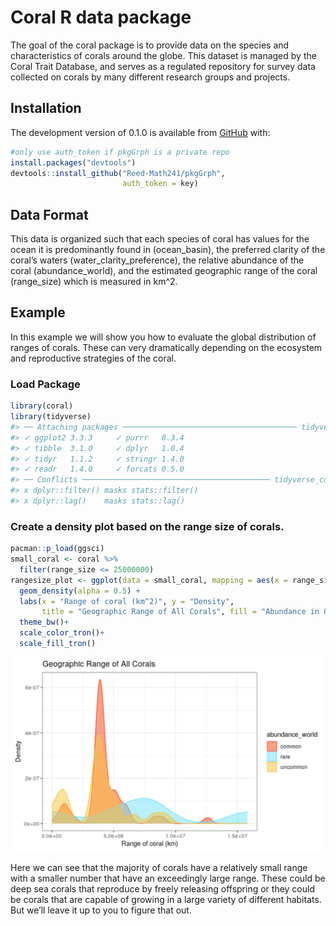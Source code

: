 
<!-- README.md is generated from README.Rmd. Please edit that file -->

<!-- You'll still need to render `README.Rmd` regularly, to keep `README.md` up-to-date. `devtools::build_readme()` is handy for this.  -->

# Coral R data package

<!-- badges: start -->

<!-- badges: end -->

The goal of the coral package is to provide data on the species and
characteristics of corals around the globe. This dataset is managed by
the Coral Trait Database, and serves as a regulated repository for
survey data collected on corals by many different research groups and
projects.

## Installation

The development version of 0.1.0 is available from
[GitHub](https://github.com/) with:

``` r
#only use auth_token if pkgGrph is a private repo
install.packages("devtools")
devtools::install_github("Reed-Math241/pkgGrph", 
                         auth_token = key)
```

## Data Format

This data is organized such that each species of coral has values for
the ocean it is predominantly found in (ocean\_basin), the preferred
clarity of the coral’s waters (water\_clarity\_preference), the relative
abundance of the coral (abundance\_world), and the estimated geographic
range of the coral (range\_size) which is measured in km^2.

## Example

In this example we will show you how to evaluate the global distribution
of ranges of corals. These can very dramatically depending on the
ecosystem and reproductive strategies of the coral.

### Load Package

``` r
library(coral)
library(tidyverse)
#> ── Attaching packages ─────────────────────────────────────── tidyverse 1.3.0 ──
#> ✓ ggplot2 3.3.3     ✓ purrr   0.3.4
#> ✓ tibble  3.1.0     ✓ dplyr   1.0.4
#> ✓ tidyr   1.1.2     ✓ stringr 1.4.0
#> ✓ readr   1.4.0     ✓ forcats 0.5.0
#> ── Conflicts ────────────────────────────────────────── tidyverse_conflicts() ──
#> x dplyr::filter() masks stats::filter()
#> x dplyr::lag()    masks stats::lag()
```

### Create a density plot based on the range size of corals.

``` r
pacman::p_load(ggsci)
small_coral <- coral %>% 
  filter(range_size <= 25000000)
rangesize_plot <- ggplot(data = small_coral, mapping = aes(x = range_size, color= abundance_world, fill = abundance_world)) + 
  geom_density(alpha = 0.5) + 
  labs(x = "Range of coral (km^2)", y = "Density", 
       title = "Geographic Range of All Corals", fill = "Abundance in Ocean")+
  theme_bw()+
  scale_color_tron()+
  scale_fill_tron()
```

![Range Density](/man/figures/density.png)

Here we can see that the majority of corals have a relatively small
range with a smaller number that have an exceedingly large range. These
could be deep sea corals that reproduce by freely releasing offspring or
they could be corals that are capable of growing in a large variety of
different habitats. But we’ll leave it up to you to figure that out.
